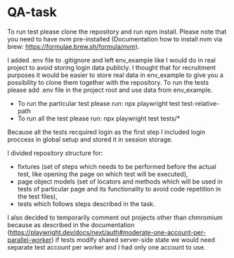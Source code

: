 # QA-task
To run test please clone the repository and run npm install. Please note that you need to have nvm pre-installed (Documentation how to install nvm via brew: https://formulae.brew.sh/formula/nvm).

I added .env file to .gitignore and left env_example like I would do in real project to avoid storing login data publicly. I thought that for recruitment purposes it would be easier to store real data in env_example to give you a possibility to clone them together with the repository. To run the tests please add .env file in the project root and use data from env_example.

- To run the particular test please run: npx playwright test test-relative-path
- To run all the test please run: npx playwright test tests/*

Because all the tests recquired login as the first step I included login proccess in global setup and stored it in session storage.

I divided repository structure for: 
- fixtures (set of steps which needs to be performed before the actual test, like opening the page on which test will be executed), 
- page object models (set of locators and methods which will be used in tests of particular page and its functionality to avoid code repetition in the test files),
- tests which follows steps described in the task.

I also decided to temporarily comment out projects other than chmromium because as described in the documentation (https://playwright.dev/docs/next/auth#moderate-one-account-per-parallel-worker) if tests modify shared server-side state we would need separate test account per worker and I had only one account to use.
